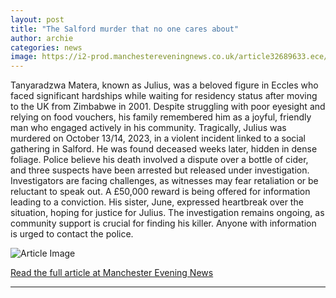 ```yaml
---
layout: post
title: "The Salford murder that no one cares about"
author: archie
categories: news
image: https://i2-prod.manchestereveningnews.co.uk/article32689633.ece/ALTERNATES/s1200/0_111025JuliusMatera8JPG.jpg
---
```

Tanyaradzwa Matera, known as Julius, was a beloved figure in Eccles who faced significant hardships while waiting for residency status after moving to the UK from Zimbabwe in 2001. Despite struggling with poor eyesight and relying on food vouchers, his family remembered him as a joyful, friendly man who engaged actively in his community. Tragically, Julius was murdered on October 13/14, 2023, in a violent incident linked to a social gathering in Salford. He was found deceased weeks later, hidden in dense foliage. Police believe his death involved a dispute over a bottle of cider, and three suspects have been arrested but released under investigation. Investigators are facing challenges, as witnesses may fear retaliation or be reluctant to speak out. A £50,000 reward is being offered for information leading to a conviction. His sister, June, expressed heartbreak over the situation, hoping for justice for Julius. The investigation remains ongoing, as community support is crucial for finding his killer. Anyone with information is urged to contact the police.

![Article Image](https://i2-prod.manchestereveningnews.co.uk/article32689633.ece/ALTERNATES/s1200/0_111025JuliusMatera8JPG.jpg)

[Read the full article at Manchester Evening News](https://www.manchestereveningnews.co.uk/news/greater-manchester-news/salford-murder-no-one-cares-32683819)

---
